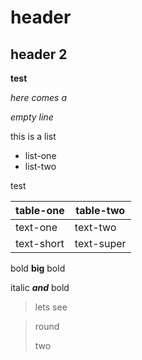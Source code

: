 # header

## header 2

**test**







*here comes a*

*empty line*

this is a list

- list-one
- list-two

test

|table-one|table-two|
|--------------|--------------|
|text-one|text-two|
|text-short|text-super|

bold **big** bold

italic ***and*** bold

> lets see

> round
>
> two


